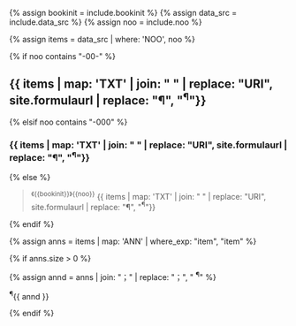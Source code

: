 <!--원문인용 시작.  상위에서 data_src, noo, bookinit 지정 필요-->

{% assign bookinit = include.bookinit %}
{% assign data_src = include.data_src %}
{% assign noo = include.noo %}

<div id="{{bookinit}}{{noo}}" class="shanghanlun text others" markdown="1">

{% assign items = data_src | where: 'NOO', noo %}

{% if noo contains "-00-" %}

## {{ items | map: 'TXT' | join: " " | replace: "URI", site.formulaurl | replace: "¶", "<sup>¶</sup>"}}

{% elsif noo contains "-000" %}

### {{ items | map: 'TXT' | join: " " | replace: "URI", site.formulaurl | replace: "¶", "<sup>¶</sup>"}}

{% else  %}

> <sup>《{{bookinit}}》{{noo}}</sup>	{{ items | map: 'TXT' | join: " " | replace: "URI", site.formulaurl | replace: "¶", "<sup>¶</sup>"}}

{% endif %}

{% assign anns = items | map: 'ANN' | where_exp: "item", "item"  %}

{% if anns.size > 0  %}

{% assign annd = anns | join: "；" | replace: "；", "  <sup>¶</sup>" %}

<p class="ann" markdown="1">
	<sup>¶</sup>{{ annd }}
</p>

{% endif %}

</div>

<!--원문인용 끝-->
